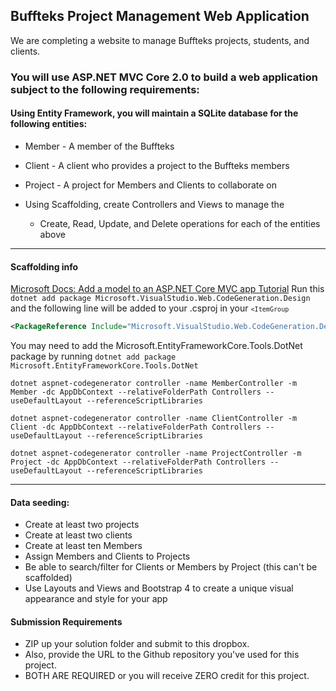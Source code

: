 ## Buffteks Project Management Web Application

We are completing a website to manage Buffteks projects, students, and clients.

### You will use ASP.NET MVC Core 2.0 to build a web application subject to the following requirements:

#### Using Entity Framework,  you will maintain a SQLite database for the following entities:
* Member - A member of the Buffteks
* Client - A client who provides a project to the Buffteks members
* Project - A project for Members and Clients to collaborate on

* Using Scaffolding, create Controllers and Views to manage the 
    * Create, Read, Update, and Delete operations for each of the entities above

___________________________________________________________________________________________________

#### Scaffolding info

[Microsoft Docs:  Add a model to an ASP.NET Core MVC app Tutorial](https://docs.microsoft.com/en-us/aspnet/core/tutorials/first-mvc-app-xplat/adding-model?view=aspnetcore-2.1#prepare-the-project-for-scaffolding)
Run this ` dotnet add package Microsoft.VisualStudio.Web.CodeGeneration.Design ` and the following line will be added to your .csproj in your <code>`<ItemGroup`</code>
```xml
<PackageReference Include="Microsoft.VisualStudio.Web.CodeGeneration.Design" Version="2.1.6" /> 
```

You may need to add the Microsoft.EntityFrameworkCore.Tools.DotNet package by running ` dotnet add package Microsoft.EntityFrameworkCore.Tools.DotNet `

```
dotnet aspnet-codegenerator controller -name MemberController -m Member -dc AppDbContext --relativeFolderPath Controllers --useDefaultLayout --referenceScriptLibraries

dotnet aspnet-codegenerator controller -name ClientController -m Client -dc AppDbContext --relativeFolderPath Controllers --useDefaultLayout --referenceScriptLibraries

dotnet aspnet-codegenerator controller -name ProjectController -m Project -dc AppDbContext --relativeFolderPath Controllers --useDefaultLayout --referenceScriptLibraries
```

___________________________________________________________________________________________________
    
#### Data seeding:
* Create at least two projects
* Create at least two clients
* Create at least ten Members
* Assign Members and Clients to Projects
* Be able to search/filter for Clients or Members by Project (this can't be scaffolded)
* Use Layouts and Views and Bootstrap 4 to create a unique visual appearance and style for your app

#### Submission Requirements

* ZIP up your solution folder and submit to this dropbox.
* Also, provide the URL to the Github repository you've used for this project. 
* BOTH ARE REQUIRED or you will receive ZERO credit for this project.

